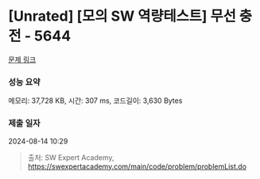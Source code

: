 # [Unrated] [모의 SW 역량테스트] 무선 충전 - 5644 

[문제 링크](https://swexpertacademy.com/main/code/problem/problemDetail.do?contestProbId=AWXRDL1aeugDFAUo) 

### 성능 요약

메모리: 37,728 KB, 시간: 307 ms, 코드길이: 3,630 Bytes

### 제출 일자

2024-08-14 10:29



> 출처: SW Expert Academy, https://swexpertacademy.com/main/code/problem/problemList.do